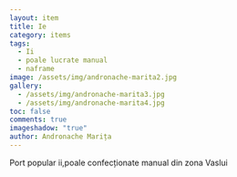```yaml
---
layout: item
title: Ie
category: items
tags:
  - Ii
  - poale lucrate manual
  - naframe
image: /assets/img/andronache-marita2.jpg
gallery:
  - /assets/img/andronache-marita3.jpg
  - /assets/img/andronache-marita4.jpg
toc: false
comments: true
imageshadow: "true"
author: Andronache Marița
---
```

Port popular ii,poale confecționate manual din zona Vaslui